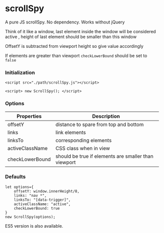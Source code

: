 
# scrollSpy

A pure JS scrollSpy. No dependency.
Works without jQuery

 Think of it like a window, last element inside the window will be considered active , height of last element should be smaller than this window


OffsetY is subtracted from viewport height so give value accordingly


If elements are greater than viewport `checkLowerBound` should be set to `false`


### Initialization

    <script src="./path/scrollSpy.js"></script>
    
    <script> new ScrollSpy(); </script>


### Options

|Properties|Description|
|-|-|
|offsetY | distance to spare from top and bottom|
|links | link elements|
|linksTo | corresponding elements|
|activeClassName | CSS class when in view|
|checkLowerBound | should be true if elements are smaller than viewport|


### Defaults

    let options={
	    offsetY: window.innerHeight/8, 
	    links: "nav *", 
	    linksTo: "[data-trigger]", 
	    activeClassName: "active", 
	    checkLowerBound: true 
    }
    new ScrollSpy(options);


ES5 version is also available.